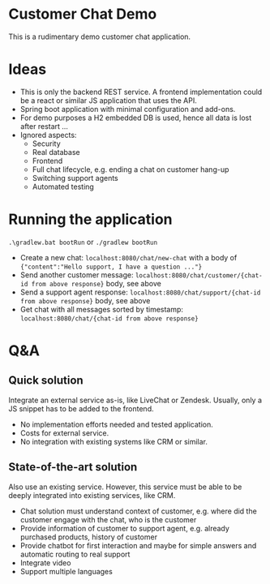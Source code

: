 Customer Chat Demo
==================

This is a rudimentary demo customer chat application.

# Ideas

- This is only the backend REST service. A frontend implementation could be a react or similar JS application that uses the API.
- Spring boot application with minimal configuration and add-ons.
- For demo purposes a H2 embedded DB is used, hence all data is lost after restart ...
- Ignored aspects:
  - Security
  - Real database
  - Frontend
  - Full chat lifecycle, e.g. ending a chat on customer hang-up
  - Switching support agents
  - Automated testing

# Running the application

`.\gradlew.bat bootRun` or `./gradlew bootRun`

- Create a new chat: `localhost:8080/chat/new-chat` with a body of `{"content":"Hello support, I have a question ..."}`
- Send another customer message: `localhost:8080/chat/customer/{chat-id from above response}` body, see above
- Send a support agent response: `localhost:8080/chat/support/{chat-id from above response}` body, see above
- Get chat with all messages sorted by timestamp: `localhost:8080/chat/{chat-id from above response}`

# Q&A

## Quick solution

Integrate an external service as-is, like LiveChat or Zendesk. Usually, only a JS snippet has to be added to the frontend.

- No implementation efforts needed and tested application.
- Costs for external service.
- No integration with existing systems like CRM or similar.

## State-of-the-art solution

Also use an existing service. However, this service must be able to be deeply integrated into existing services, like CRM.

- Chat solution must understand context of customer, e.g. where did the customer engage with the chat, who is the customer
- Provide information of customer to support agent, e.g. already purchased products, history of customer
- Provide chatbot for first interaction and maybe for simple answers and automatic routing to real support
- Integrate video
- Support multiple languages